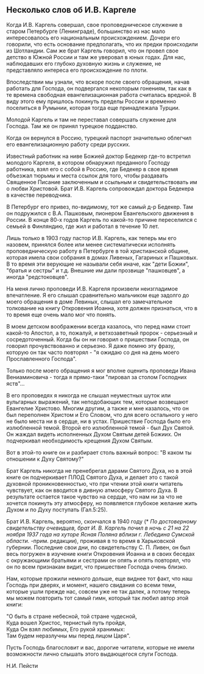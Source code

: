 ## Несколько слов об И.В. Каргеле

Когда И.В. Каргель совершал, свое проповедническое служение в старом Петербурге (Ленинграде), большинство из нас мало интересовалось его национальным происхождением. Дочери его говорили, что есть основание предполагать, что их предки происходили из Шотландии. Сам же брат Каргель говорил, что он провел свое детство в Южной России и там же уверовал в юных годах. Для нас, наблюдавших его глубоко духовную жизнь и служение, не представляло интереса его происхождение по плоти.

Впоследствии мы узнали, что вскоре после своего обращения, начав работать для Господа, он подвергался некоторым гонениям, так как в те времена свободная евангелизационная работа считалась вредной. В виду этого ему пришлось покинуть пределы России и временно поселиться в Румынии, которая тогда еще принадлежала Турции.

Молодой Каргель и там не переставал совершать служение для Господа. Там же он принял турецкое подданство.

Когда он вернулся в Россию, турецкий паспорт значительно облегчил его евангелизационную работу среди русских.

Известный работник на ниве Божией доктор Бедекер где-то встретил молодого Каргеля, в котором обнаружил преданного Господу работника, взял его с собой в Россию, где Бедекер в свое время объезжал тюрьмы и места ссылок для того, чтобы раздавать Священное Писание заключенным и ссыльным и свидетельствовать им о любви Христовой. Брат И.В. Каргель сопровождал доктора Бедекера в качестве переводчика.

В Петербург его привез, по-видимому, тот же самый д-р Бедекер. Там он подружился с В.А. Пашковым, пионером Евангельского движения в России. В конце 80-х годов Каргель по какой-то причине переселился с семьей в Финляндию, где жил и работал в течение 10 лет.

Лишь только в 1903 году пастор И.В. Каргель, как теперь мы его назовем, принялся более или менее систематически исполнять проповедническую работу в Петербурге в той христианской общине, которая имела свои собрания в домах Ливеных, Гагариных и Пашковых. В то время эти верующие не называли себя иначе, как "дети Божии", "братья и сестры" и т.д. Внешние им дали прозвище "пашковцев", а иногда "редстоковцев".

На меня лично проповеди И.В. Каргеля произвели неизгладимое впечатление. Я его слышал сравнительно мальчиком еще задолго до моего обращения в доме Левиных, слышал его замечательное толкование на книгу Откровения Иоанна, хотя должен признаться, что в то время еще очень мало мог что понять.

В моем детском воображении всегда казалось, что перед нами стоит какой-то Апостол, а то, пожалуй, и ветхозаветный пророк - серьезный и сосредоточенный. Когда бы он ни говорил о пришествии Господа, он говорил прочувствованно и серьезно. Я даже помню эту фразу, которую он так часто повторял - "я ожидаю со дня на день моего Прославленного Господа".

Только после моего обращения я мог вполне оценить проповеди Ивана Вениаминовича - тогда я прямо-таки "пировал за столом Господних яств"...

В его проповедях я никогда не слышал неуместных шуток или вульгарных выражений, так неподобающих тем, которые возвещают Евангелие Христово. Многим другим, а также и мне казалось, что он был переполнен Христом и Его Словом, что для всего остального у него не было места ни в сердце, ни в устах. Пришествие Господа было его излюбленной темой. Второй его излюбленной темой - был Дух Святой. Он жаждал видеть исполненных Духом Святым детей Божиих. Он подчеркивал необходимость крещения Духом Святым.

Вот в этой-то книге он и разбирает столь важный вопрос: "В каком ты отношении к Духу Святому?"

Брат Каргель никогда не пренебрегал дарами Святого Духа, но в этой книге он подчеркивает ПЛОД Святого Духа, и делает это с такой духовной проникновенностью, что при чтении этой книги читатель чувствует, как он вводится в дивную атмосферу Святого Духа. В результате остается такое чувство на сердце, что нам ни за что не хочется покинуть эту атмосферу, но появляется глубокое желание жить Духом и по Духу поступать (Гал.5:25).

Брат И.В. Каргель, вероятно, скончался в 1940 году (* _По достоверному свидетельству очевидцев, брат И. В. Каргель почил в ночь с 21 на 22 ноября 1937 года на хуторе Ясная Поляна вблизи г. Лебедина Сумской области._ -прим. редакции), проживая в то время в Харьковской губернии. Последние свои дни, по свидетельству С. П. Ливен, он был весь погружен в изучение книги Откровения Иоанна и в своих беседах с окружающими братьями и сестрами он опять и опять повторял, что он по всем признакам видит, что пришествие Господа очень близко.

Нам, которые прожили немного дольше, еще виднее тот факт, что наш Господь при дверях, и момент, нашего свидания со всеми теми, которые ушли прежде нас, совсем уже не так далек, а потому теперь мы можем повторить тот самый гимн, который так любил автор этой книги:

"О быть в стране небесной, той стране чудесной,  
 Куда вошел Христос, тернистый путь пройдя,  
 Куда Он взял любимых, Его рукой хранимых:  
 Там будем неразлучны мы перед лицом Царя".

Пусть Господь благословит и вас, дорогие читатели, которые не имели возможности лично слышать этого выдающегося слуги Господа.

Н.И. Пейсти

